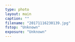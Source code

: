 ```yaml
---
type: photo
layout: main
caption: ""
filename: "20171116230139.jpg"
fstop: "Unknown"
exposure: "Unknown"
---
```

